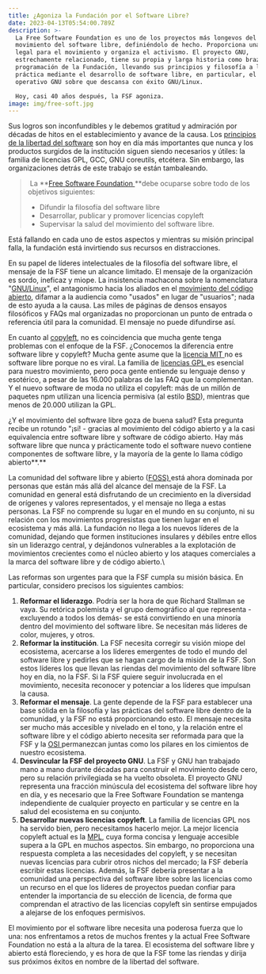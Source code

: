 ```yaml
---
title: ¿Agoniza la Fundación por el Software Libre?
date: 2023-04-13T05:54:00.789Z
description: >-
  La Free Software Foundation es uno de los proyectos más longevos del
  movimiento del software libre, definiéndolo de hecho. Proporciona una base
  legal para el movimiento y organiza el activismo. El proyecto GNU,
  estrechamente relacionado, tiene su propia y larga historia como brazo de
  programación de la Fundación, llevando sus principios y filosofía a la
  práctica mediante el desarrollo de software libre, en particular, el sistema
  operativo GNU sobre que descansa con éxito GNU/Linux.

  Hoy, casi 40 años después, la FSF agoniza.
image: img/free-soft.jpg
---
```

Sus logros son inconfundibles y le debemos gratitud y admiración por décadas de hitos en el establecimiento y avance de la causa. Los [principios de la libertad del software](https://www.gnu.org/philosophy/free-sw.es.html) son hoy en día más importantes que nunca y los productos surgidos de la institución siguen siendo necesarios y útiles: la familia de licencias GPL, GCC, GNU coreutils, etcétera. Sin embargo, las organizaciones detrás de este trabajo se están tambaleando.

>  La **[Free Software Foundation ](https://www.fsf.org/)**debe ocuparse sobre todo de los objetivos siguientes: 
>
> * Difundir la filosofía del software libre
> * Desarrollar, publicar y promover licencias copyleft
> * Supervisar la salud del movimiento del software libre.

Está fallando en cada uno de estos aspectos y mientras su misión principal falla, la fundación está invirtiendo sus recursos en distracciones.

En su papel de líderes intelectuales de la filosofía del software libre, el mensaje de la FSF tiene un alcance limitado. El mensaje de la organización es sordo, ineficaz y miope. La insistencia machacona sobre la nomenclatura "[GNU/Linux](https://www.gnu.org/gnu/linux-and-gnu.es.html)", el antagonismo hacia los aliados en el [movimiento del código abierto](https://es.wikipedia.org/wiki/Movimiento_del_software_libre), difamar a la audiencia como "usados" en lugar de "usuarios"; nada de esto ayuda a la causa. Las miles de páginas de densos ensayos filosóficos y FAQs mal organizadas no proporcionan un punto de entrada o referencia útil para la comunidad. El mensaje no puede difundirse así.

En cuanto al [copyleft](https://www.gnu.org/licenses/recommended-copylefts.es.html), no es coincidencia que mucha gente tenga problemas con el enfoque de la FSF. ¿Conocemos la diferencia entre software libre y copyleft? Mucha gente asume que la [licencia MIT ](https://opensource.org/license/mit/)no es software libre porque no es viral. La familia de [licencias GPL ](https://www.gnu.org/licenses/licenses.es.html)es esencial para nuestro movimiento, pero poca gente entiende su lenguaje denso y esotérico, a pesar de las 16.000 palabras de las FAQ que la complementan. Y el nuevo software de moda no utiliza el copyleft: más de un millón de paquetes npm utilizan una licencia permisiva (al estilo [BSD](https://es.wikipedia.org/wiki/Licencia_BSD)), mientras que menos de 20.000 utilizan la GPL.

¿Y el movimiento del software libre goza de buena salud? Esta pregunta recibe un rotundo "¡sí! - gracias al movimiento del código abierto y a la casi equivalencia entre software libre y software de código abierto. Hay más software libre que nunca y prácticamente todo el software nuevo contiene componentes de software libre, y la mayoría de la gente lo llama código abierto**.**

La comunidad del software libre y abierto ([FOSS) ](https://www.gnu.org/philosophy/floss-and-foss.es.html)está ahora dominada por personas que están más allá del alcance del mensaje de la FSF. La comunidad en general está disfrutando de un crecimiento en la diversidad de orígenes y valores representados, y el mensaje no llega a estas personas. La FSF no comprende su lugar en el mundo en su conjunto, ni su relación con los movimientos progresistas que tienen lugar en el ecosistema y más allá. La fundación no llega a los nuevos líderes de la comunidad, dejando que formen instituciones insulares y débiles entre ellos sin un liderazgo central, y dejándonos vulnerables a la explotación de movimientos crecientes como el núcleo abierto y los ataques comerciales a la marca del software libre y de código abierto.\

Las reformas son urgentes para que la FSF cumpla su misión básica. En particular, considero precisos los siguientes cambios:

1. **Reformar el liderazgo**. Podría ser la hora de que Richard Stallman se vaya. Su retórica polemista  y el grupo demográfico al que representa -excluyendo a todos los demás- se está convirtiendo en una minoría dentro del movimiento del software libre. Se necesitan más líderes de color, mujeres, y otros.
2. **Reformar la institución**. La FSF necesita corregir su visión miope del ecosistema, acercarse a los líderes emergentes de todo el mundo del software libre y pedirles que se hagan cargo de la misión de la FSF. Son estos líderes los que llevan las riendas del movimiento del software libre hoy en día, no la FSF. Si la FSF quiere seguir involucrada en el movimiento, necesita reconocer y potenciar a los líderes que impulsan la causa.
3. **Reformar el mensaje**. La gente depende de la FSF para establecer una base sólida en la filosofía y las prácticas del software libre dentro de la comunidad, y la FSF no está proporcionando esto. El mensaje necesita ser mucho más accesible y nivelado en el tono, y la relación entre el software libre y el código abierto necesita ser reformada para que la FSF y la [OSI ](https://opensource.org/)permanezcan juntas como los pilares en los cimientos de nuestro ecosistema.
4. **Desvincular la FSF del proyecto GNU**. La FSF y GNU han trabajado mano a mano durante décadas para construir el movimiento desde cero, pero su relación privilegiada se ha vuelto obsoleta. El proyecto GNU representa una fracción minúscula del ecosistema del software libre hoy en día, y es necesario que la Free Software Foundation se mantenga independiente de cualquier proyecto en particular y se centre en la salud del ecosistema en su conjunto.
5. **Desarrollar nuevas licencias copyleft**. La familia de licencias GPL nos ha servido bien, pero necesitamos hacerlo mejor. La mejor licencia copyleft actual es la [MPL](https://www.mozilla.org/en-US/MPL/), cuya forma concisa y lenguaje accesible supera a la GPL en muchos aspectos. Sin embargo, no proporciona una respuesta completa a las necesidades del copyleft, y se necesitan nuevas licencias para cubrir otros nichos del mercado; la FSF debería escribir estas licencias. Además, la FSF debería presentar a la comunidad una perspectiva del software libre sobre las licencias como un recurso en el que los líderes de proyectos puedan confiar para entender la importancia de su elección de licencia, de forma que comprendan el atractivo de las licencias copyleft sin sentirse empujados a alejarse de los enfoques permisivos.

El movimiento por el software libre necesita una poderosa fuerza que lo una: nos enfrentamos a retos de muchos frentes y la actual Free Software Foundation no está a la altura de la tarea. El ecosistema del software libre y abierto está floreciendo, y es hora de que la FSF tome las riendas y dirija sus próximos éxitos en nombre de la libertad del software.